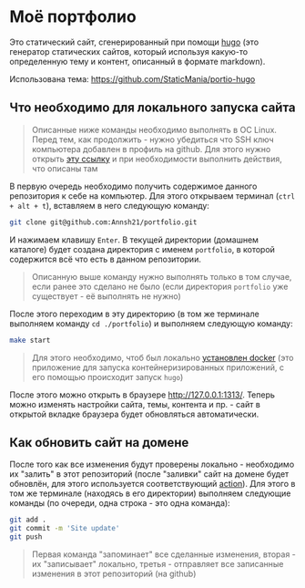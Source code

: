 # Моё портфолио

Это статический сайт, сгенерированный при помощи [hugo][hugo] (это генератор статических сайтов, который используя какую-то определенную тему и контент, описанный в формате markdown).

Использована тема: <https://github.com/StaticMania/portio-hugo>

## Что необходимо для локального запуска сайта

> Описанные ниже команды необходимо выполнять в ОС Linux. Перед тем, как продолжить - нужно убедиться что SSH ключ компьютера добавлен в профиль на github. Для этого нужно открыть [эту ссылку](https://github.com/settings/keys) и при необходимости выполнить действия, что описаны там

В первую очередь необходимо получить содержимое данного репозитория к себе на компьютер. Для этого открываем терминал (`ctrl + alt + t`), вставляем в него следующую команду:

```bash
git clone git@github.com:Annsh21/portfolio.git
```

И нажимаем клавишу `Enter`. В текущей директории (домашнем каталоге) будет создана директория с именем `portfolio`, в которой содержится всё что есть в данном репозитории.

> Описанную выше команду нужно выполнять только в том случае, если ранее это сделано не было (если директория `portfolio` уже существует - её выполнять не нужно)

После этого переходим в эту директорию (в том же терминале выполняем команду `cd ./portfolio`) и выполняем следующую команду:

```bash
make start
```

> Для этого необходимо, чтоб был локально [установлен docker][docker_install] (это приложение для запуска контейнеризированных приложений, с его помощью происходит запуск `hugo`)

После этого можно открыть в браузере <http://127.0.0.1:1313/>. Теперь можно изменять настройки сайта, темы, контента и пр. - сайт в открытой вкладке браузера будет обновляться автоматически.

## Как обновить сайт на домене

После того как все изменения будут проверены локально - необходимо их "залить" в этот репозиторий (после "заливки" сайт на домене будет обновлён, для этого используется соответствующий [action](.github/workflows/publish.yml)). Для этого в том же терминале (находясь в его директории) выполняем следующие команды (по очереди, одна строка - это одна команда):

```bash
git add .
git commit -m 'Site update'
git push
```

> Первая команда "запоминает" все сделанные изменения, вторая - их "записывает" локально, третья - отправляет все записанные изменения в этот репозиторий (на github)

[hugo]:https://gohugo.io/
[docker_install]:https://docs.docker.com/engine/install/ubuntu/

